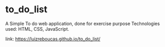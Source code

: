 # to_do_list
A Simple To do web application, done for exercise purpose
Technologies used: HTML, CSS, JavaScript.

link: https://luizreboucas.github.io/to_do_list/
